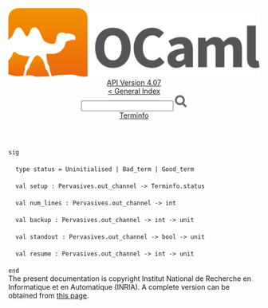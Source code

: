 <!-- ((! set title API !)) ((! set documentation !)) ((! set api !)) ((! set nobreadcrumb !)) -->
<div class="api"><header><nav class="toc brand"><a class="brand" href="https://ocaml.org/"><img src="colour-logo-gray.svg" class="svg" alt="OCaml"></a></nav><nav class="toc"><div class="toc_version"><a href="/docs" id="version-select">API Version 4.07</a></div><a href="index.html">&lt; General Index</a><div class="api_search"><input type="text" name="apisearch" id="api_search" oninput="mySearch(false);" onkeypress="this.oninput();" onclick="this.oninput();" onpaste="this.oninput();">
<img src="search_icon.svg" alt="Search" class="svg" onclick="mySearch(false)"></div>
<div id="search_results"></div><div class="toc_title"><a href="Terminfo.html">Terminfo</a></div><ul></ul></nav></header>
<code class="code"><span class="keyword">sig</span><br>
&nbsp;&nbsp;<span class="keyword">type</span>&nbsp;status&nbsp;=&nbsp;<span class="constructor">Uninitialised</span>&nbsp;<span class="keywordsign">|</span>&nbsp;<span class="constructor">Bad_term</span>&nbsp;<span class="keywordsign">|</span>&nbsp;<span class="constructor">Good_term</span><br>
&nbsp;&nbsp;<span class="keyword">val</span>&nbsp;setup&nbsp;:&nbsp;<span class="constructor">Pervasives</span>.out_channel&nbsp;<span class="keywordsign">-&gt;</span>&nbsp;<span class="constructor">Terminfo</span>.status<br>
&nbsp;&nbsp;<span class="keyword">val</span>&nbsp;num_lines&nbsp;:&nbsp;<span class="constructor">Pervasives</span>.out_channel&nbsp;<span class="keywordsign">-&gt;</span>&nbsp;int<br>
&nbsp;&nbsp;<span class="keyword">val</span>&nbsp;backup&nbsp;:&nbsp;<span class="constructor">Pervasives</span>.out_channel&nbsp;<span class="keywordsign">-&gt;</span>&nbsp;int&nbsp;<span class="keywordsign">-&gt;</span>&nbsp;unit<br>
&nbsp;&nbsp;<span class="keyword">val</span>&nbsp;standout&nbsp;:&nbsp;<span class="constructor">Pervasives</span>.out_channel&nbsp;<span class="keywordsign">-&gt;</span>&nbsp;bool&nbsp;<span class="keywordsign">-&gt;</span>&nbsp;unit<br>
&nbsp;&nbsp;<span class="keyword">val</span>&nbsp;resume&nbsp;:&nbsp;<span class="constructor">Pervasives</span>.out_channel&nbsp;<span class="keywordsign">-&gt;</span>&nbsp;int&nbsp;<span class="keywordsign">-&gt;</span>&nbsp;unit<br>
<span class="keyword">end</span></code>
<div class="copyright">The present documentation is copyright Institut National de Recherche en Informatique et en Automatique (INRIA). A complete version can be obtained from <a href="http://caml.inria.fr/pub/docs/manual-ocaml/">this page</a>.</div></div>